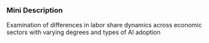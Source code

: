 ### Mini Description

Examination of differences in labor share dynamics across economic sectors with varying degrees and types of AI adoption
